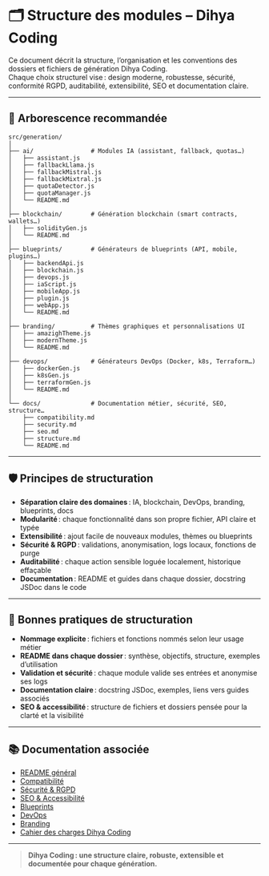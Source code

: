 # 🗂️ Structure des modules – Dihya Coding

Ce document décrit la structure, l’organisation et les conventions des dossiers et fichiers de génération Dihya Coding.  
Chaque choix structurel vise : design moderne, robustesse, sécurité, conformité RGPD, auditabilité, extensibilité, SEO et documentation claire.

---

## 📁 Arborescence recommandée

```
src/generation/
│
├── ai/                # Modules IA (assistant, fallback, quotas…)
│   ├── assistant.js
│   ├── fallbackLlama.js
│   ├── fallbackMistral.js
│   ├── fallbackMixtral.js
│   ├── quotaDetector.js
│   ├── quotaManager.js
│   └── README.md
│
├── blockchain/        # Génération blockchain (smart contracts, wallets…)
│   ├── solidityGen.js
│   └── README.md
│
├── blueprints/        # Générateurs de blueprints (API, mobile, plugins…)
│   ├── backendApi.js
│   ├── blockchain.js
│   ├── devops.js
│   ├── iaScript.js
│   ├── mobileApp.js
│   ├── plugin.js
│   ├── webApp.js
│   └── README.md
│
├── branding/          # Thèmes graphiques et personnalisations UI
│   ├── amazighTheme.js
│   ├── modernTheme.js
│   └── README.md
│
├── devops/            # Générateurs DevOps (Docker, k8s, Terraform…)
│   ├── dockerGen.js
│   ├── k8sGen.js
│   ├── terraformGen.js
│   └── README.md
│
└── docs/              # Documentation métier, sécurité, SEO, structure…
    ├── compatibility.md
    ├── security.md
    ├── seo.md
    ├── structure.md
    └── README.md
```

---

## 🛡️ Principes de structuration

- **Séparation claire des domaines** : IA, blockchain, DevOps, branding, blueprints, docs
- **Modularité** : chaque fonctionnalité dans son propre fichier, API claire et typée
- **Extensibilité** : ajout facile de nouveaux modules, thèmes ou blueprints
- **Sécurité & RGPD** : validations, anonymisation, logs locaux, fonctions de purge
- **Auditabilité** : chaque action sensible loguée localement, historique effaçable
- **Documentation** : README et guides dans chaque dossier, docstring JSDoc dans le code

---

## 📝 Bonnes pratiques de structuration

- **Nommage explicite** : fichiers et fonctions nommés selon leur usage métier
- **README dans chaque dossier** : synthèse, objectifs, structure, exemples d’utilisation
- **Validation et sécurité** : chaque module valide ses entrées et anonymise ses logs
- **Documentation claire** : docstring JSDoc, exemples, liens vers guides associés
- **SEO & accessibilité** : structure de fichiers et dossiers pensée pour la clarté et la visibilité

---

## 📚 Documentation associée

- [README général](./README.md)
- [Compatibilité](./compatibility.md)
- [Sécurité & RGPD](./security.md)
- [SEO & Accessibilité](./seo.md)
- [Blueprints](../blueprints/README.md)
- [DevOps](../devops/README.md)
- [Branding](../branding/README.md)
- [Cahier des charges Dihya Coding](../../../../docs/user_guide/README.md)

---

> **Dihya Coding : une structure claire, robuste, extensible et documentée pour chaque génération.**
